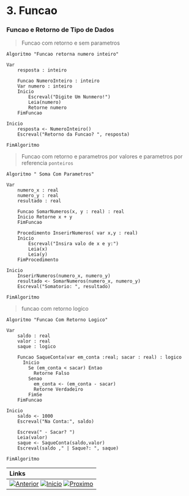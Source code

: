 # 3. Funcao

### Funcao e Retorno de Tipo de Dados
> Funcao com retorno e sem parametros

~~~ alg
Algoritmo "Funcao retorna numero inteiro"

Var
    resposta : inteiro

    Funcao NumeroInteiro : inteiro
    Var numero : inteiro
    Inicio
        Escreval("Digite Um Nunmero!")
        Leia(numero)
        Retorne numero
    FimFuncao
    
Inicio
    resposta <- NumeroInteiro()
    Escreval("Retorno da Funcao? ", resposta)

FimAlgoritmo
~~~

> Funcao com retorno e parametros por valores e parametros por referencia `ponteiros`

~~~ alg
Algoritmo " Soma Com Parametros"

Var
    numero_x : real
    numero_y : real
    resultado : real

    Funcao SomarNumeros(x, y : real) : real
    Inicio Retorne x + y
    FimFuncao
    
    Procedimento InserirNumeros( var x,y : real)
    Inicio
        Escreval("Insira valo de x e y:")
        Leia(x)
        Leia(y)
    FimProcedimento
    
Inicio
    InserirNumeros(numero_x, numero_y)
    resultado <- SomarNumeros(numero_x, numero_y)
    Escreval("Somatorio: ", resultado)

FimAlgoritmo
~~~
> funcao com retorno logico

~~~ alg
Algoritmo "Funcao Com Retorno Logico"

Var
    saldo : real
    valor : real
    saque : logico

    Funcao SaqueConta(var em_conta :real; sacar : real) : logico
      Inicio
        Se (em_conta < sacar) Entao
          Retorne Falso
        Senao
          em_conta <- (em_conta - sacar)
          Retorne Verdadeiro
        FimSe
    FimFuncao

Inicio
    saldo <- 1000
    Escreval("Na Conta:", saldo)
    
    Escreva(" - Sacar? ")
    Leia(valor)
    saque <- SaqueConta(saldo,valor)
    Escreval(saldo ," | Saque?: ", saque)

FimAlgoritmo
~~~

|**Links** |   
|:--- |
|[![Anterior](https://img.shields.io/badge/Anterior-D70A53?style=for-the-badge)](../README.md) [![Inicio](https://img.shields.io/badge/Inicio-000000?style=for-the-badge)](../README.md) [![Proximo](https://img.shields.io/badge/Proximo-0078D6?style=for-the-badge)](3.1.md)|
